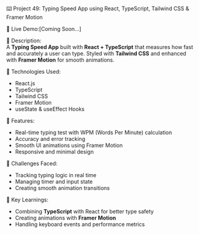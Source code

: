 ⌨️ Project 49: Typing Speed App using React, TypeScript, Tailwind CSS & Framer Motion

🔗 Live Demo:[Coming Soon...]

📄 Description:  
A **Typing Speed App** built with **React + TypeScript** that measures how fast and accurately a user can type. Styled with **Tailwind CSS** and enhanced with **Framer Motion** for smooth animations.

🔧 Technologies Used:

- React.js
- TypeScript
- Tailwind CSS
- Framer Motion
- useState & useEffect Hooks

🌟 Features:

- Real-time typing test with WPM (Words Per Minute) calculation
- Accuracy and error tracking
- Smooth UI animations using Framer Motion
- Responsive and minimal design

🚀 Challenges Faced:

- Tracking typing logic in real time
- Managing timer and input state
- Creating smooth animation transitions

🎯 Key Learnings:

- Combining **TypeScript** with React for better type safety
- Creating animations with **Framer Motion**
- Handling keyboard events and performance metrics
